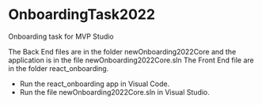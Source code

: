 # OnboardingTask2022
Onboarding task for MVP Studio

The Back End files are in the folder newOnboarding2022Core and the application is in the file newOnboarding2022Core.sln
The Front End file are in the folder react_onboarding.

- Run the react_onboarding app in Visual Code.
- Run the file newOnboarding2022Core.sln in Visual Studio.
